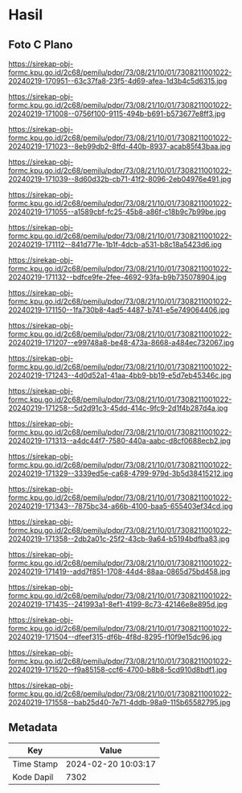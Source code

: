 # Hasil

## Foto C Plano

https://sirekap-obj-formc.kpu.go.id/2c68/pemilu/pdpr/73/08/21/10/01/7308211001022-20240219-170951--63c37fa8-23f5-4d69-afea-1d3b4c5d6315.jpg

https://sirekap-obj-formc.kpu.go.id/2c68/pemilu/pdpr/73/08/21/10/01/7308211001022-20240219-171008--0756f100-9115-494b-b691-b573677e8ff3.jpg

https://sirekap-obj-formc.kpu.go.id/2c68/pemilu/pdpr/73/08/21/10/01/7308211001022-20240219-171023--8eb99db2-8ffd-440b-8937-acab85f43baa.jpg

https://sirekap-obj-formc.kpu.go.id/2c68/pemilu/pdpr/73/08/21/10/01/7308211001022-20240219-171039--8d60d32b-cb71-41f2-8096-2eb04976e491.jpg

https://sirekap-obj-formc.kpu.go.id/2c68/pemilu/pdpr/73/08/21/10/01/7308211001022-20240219-171055--a1589cbf-fc25-45b8-a86f-c18b9c7b99be.jpg

https://sirekap-obj-formc.kpu.go.id/2c68/pemilu/pdpr/73/08/21/10/01/7308211001022-20240219-171112--841d771e-1b1f-4dcb-a531-b8c18a5423d6.jpg

https://sirekap-obj-formc.kpu.go.id/2c68/pemilu/pdpr/73/08/21/10/01/7308211001022-20240219-171132--bdfce9fe-2fee-4692-93fa-b9b735078904.jpg

https://sirekap-obj-formc.kpu.go.id/2c68/pemilu/pdpr/73/08/21/10/01/7308211001022-20240219-171150--1fa730b8-4ad5-4487-b741-e5e749064406.jpg

https://sirekap-obj-formc.kpu.go.id/2c68/pemilu/pdpr/73/08/21/10/01/7308211001022-20240219-171207--e99748a8-be48-473a-8668-a484ec732067.jpg

https://sirekap-obj-formc.kpu.go.id/2c68/pemilu/pdpr/73/08/21/10/01/7308211001022-20240219-171243--4d0d52a1-41aa-4bb9-bb19-e5d7eb45346c.jpg

https://sirekap-obj-formc.kpu.go.id/2c68/pemilu/pdpr/73/08/21/10/01/7308211001022-20240219-171258--5d2d91c3-45dd-414c-9fc9-2d1f4b287d4a.jpg

https://sirekap-obj-formc.kpu.go.id/2c68/pemilu/pdpr/73/08/21/10/01/7308211001022-20240219-171313--a4dc44f7-7580-440a-aabc-d8cf0688ecb2.jpg

https://sirekap-obj-formc.kpu.go.id/2c68/pemilu/pdpr/73/08/21/10/01/7308211001022-20240219-171329--3339ed5e-ca68-4799-979d-3b5d38415212.jpg

https://sirekap-obj-formc.kpu.go.id/2c68/pemilu/pdpr/73/08/21/10/01/7308211001022-20240219-171343--7875bc34-a66b-4100-baa5-655403ef34cd.jpg

https://sirekap-obj-formc.kpu.go.id/2c68/pemilu/pdpr/73/08/21/10/01/7308211001022-20240219-171358--2db2a01c-25f2-43cb-9a64-b5194bdfba83.jpg

https://sirekap-obj-formc.kpu.go.id/2c68/pemilu/pdpr/73/08/21/10/01/7308211001022-20240219-171419--add7f851-1708-44d4-88aa-0865d75bd458.jpg

https://sirekap-obj-formc.kpu.go.id/2c68/pemilu/pdpr/73/08/21/10/01/7308211001022-20240219-171435--241993a1-8ef1-4199-8c73-42146e8e895d.jpg

https://sirekap-obj-formc.kpu.go.id/2c68/pemilu/pdpr/73/08/21/10/01/7308211001022-20240219-171504--dfeef315-df6b-4f8d-8295-f10f9e15dc96.jpg

https://sirekap-obj-formc.kpu.go.id/2c68/pemilu/pdpr/73/08/21/10/01/7308211001022-20240219-171520--f9a85158-ccf6-4700-b8b8-5cd910d8bdf1.jpg

https://sirekap-obj-formc.kpu.go.id/2c68/pemilu/pdpr/73/08/21/10/01/7308211001022-20240219-171558--bab25d40-7e71-4ddb-98a9-115b65582795.jpg


## Metadata

| Key        | Value               |
| ---------- | ------------------- |
| Time Stamp | 2024-02-20 10:03:17 |
| Kode Dapil | 7302                |



